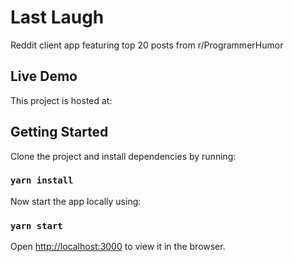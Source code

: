 # Last Laugh

Reddit client app featuring top 20 posts from r/ProgrammerHumor

## Live Demo

This project is hosted at: 

## Getting Started

Clone the project and install dependencies by running:

### `yarn install`

Now start the app locally using:

### `yarn start`

Open [http://localhost:3000](http://localhost:3000) to view it in the browser.
